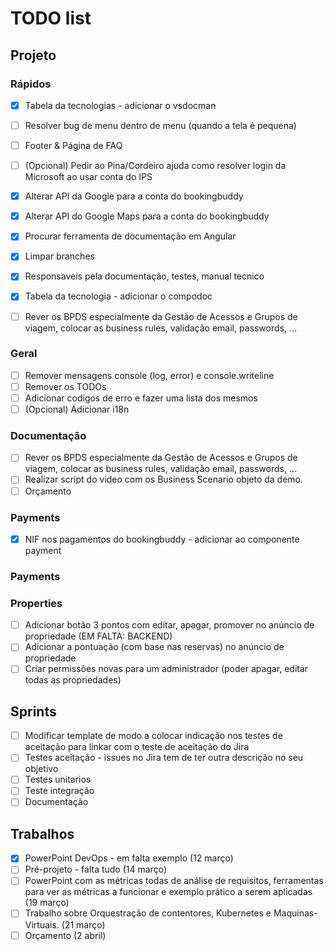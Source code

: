 # TODO list

## Projeto

### Rápidos
- [X] Tabela da tecnologias - adicionar o vsdocman  
- [ ] Resolver bug de menu dentro de menu (quando a tela é pequena)  
- [ ] Footer & Página de FAQ  
- [ ] (Opcional) Pedir ao Pina/Cordeiro ajuda como resolver login da Microsoft ao usar conta do IPS  
- [X] Alterar API da Google para a conta do bookingbuddy  
- [X] Alterar API do Google Maps para a conta do bookingbuddy  
- [X] Procurar ferramenta de documentação em Angular  
- [X] Limpar branches  
- [X] Responsaveis pela documentação, testes, manual tecnico  
- [X] Tabela da tecnologia - adicionar o compodoc  
- [ ] Rever os BPDS especialmente da Gestão de Acessos e Grupos de viagem, colocar as business rules, validação email, passwords, ...



### Geral
- [ ] Remover mensagens console (log, error) e console.writeline  
- [ ] Remover os TODOs  
- [ ] Adicionar codigos de erro e fazer uma lista dos mesmos  
- [ ] (Opcional) Adicionar i18n  

### Documentação 
- [ ] Rever os BPDS especialmente da Gestão de Acessos e Grupos de viagem, colocar as business rules, validação email, passwords, ...
- [ ] Realizar script do video com os Business Scenario objeto da demo.
- [ ] Orçamento

### Payments
- [X] NIF nos pagamentos do bookingbuddy - adicionar ao componente payment  

### Payments

### Properties
- [ ] Adicionar botão 3 pontos com editar, apagar, promover no anúncio de propriedade (EM FALTA: BACKEND) 
- [ ] Adicionar a pontuação (com base nas reservas) no anúncio de propriedade  
- [ ] Criar permissões novas para um administrador (poder apagar, editar todas as propriedades) 

## Sprints
- [ ] Modificar template de modo a colocar indicação nos testes de aceitação para linkar com o teste de aceitação do Jira
- [ ] Testes aceitação - issues no Jira tem de ter outra descrição no seu objetivo  
- [ ] Testes unitarios  
- [ ] Teste integração  
- [ ] Documentação  

## Trabalhos
- [X] PowerPoint DevOps - em falta exemplo (12 março)  
- [ ] Pré-projeto - falta tudo (14 março)  
- [ ] PowerPoint com as métricas todas de análise de requisitos, ferramentas para ver as métricas a funcionar e exemplo prático a serem aplicadas (19 março) 
- [ ] Trabalho sobre Orquestração de contentores, Kubernetes e Maquinas-Virtuais. (21 março)
- [ ] Orçamento (2 abril)